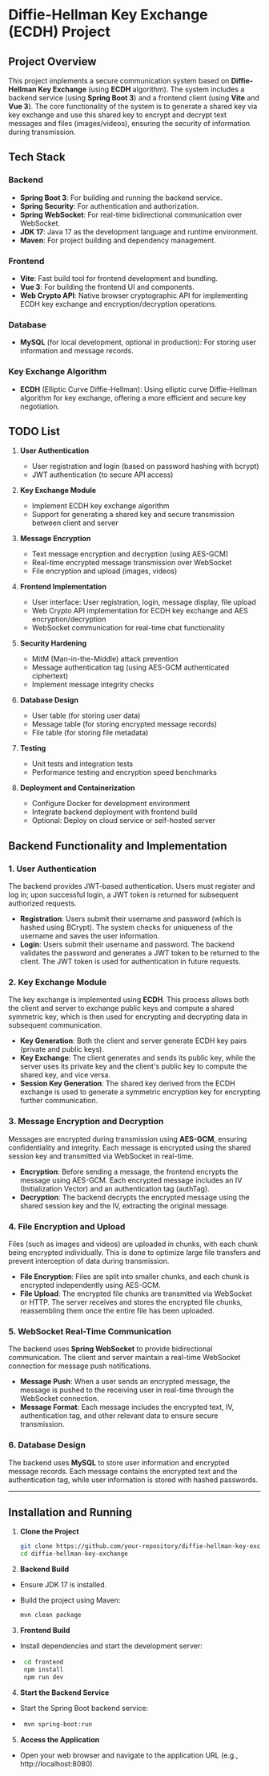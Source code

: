 # Diffie-Hellman Key Exchange (ECDH) Project

## Project Overview

This project implements a secure communication system based on **Diffie-Hellman Key Exchange** (using **ECDH** algorithm). The system includes a backend service (using **Spring Boot 3**) and a frontend client (using **Vite** and **Vue 3**). The core functionality of the system is to generate a shared key via key exchange and use this shared key to encrypt and decrypt text messages and files (images/videos), ensuring the security of information during transmission.

## Tech Stack

### Backend
- **Spring Boot 3**: For building and running the backend service.
- **Spring Security**: For authentication and authorization.
- **Spring WebSocket**: For real-time bidirectional communication over WebSocket.
- **JDK 17**: Java 17 as the development language and runtime environment.
- **Maven**: For project building and dependency management.

### Frontend
- **Vite**: Fast build tool for frontend development and bundling.
- **Vue 3**: For building the frontend UI and components.
- **Web Crypto API**: Native browser cryptographic API for implementing ECDH key exchange and encryption/decryption operations.

### Database
- **MySQL** (for local development, optional in production): For storing user information and message records.

### Key Exchange Algorithm
- **ECDH** (Elliptic Curve Diffie-Hellman): Using elliptic curve Diffie-Hellman algorithm for key exchange, offering a more efficient and secure key negotiation.

## TODO List

1. **User Authentication**
    - User registration and login (based on password hashing with bcrypt)
    - JWT authentication (to secure API access)

2. **Key Exchange Module**
    - Implement ECDH key exchange algorithm
    - Support for generating a shared key and secure transmission between client and server

3. **Message Encryption**
    - Text message encryption and decryption (using AES-GCM)
    - Real-time encrypted message transmission over WebSocket
    - File encryption and upload (images, videos)

4. **Frontend Implementation**
    - User interface: User registration, login, message display, file upload
    - Web Crypto API implementation for ECDH key exchange and AES encryption/decryption
    - WebSocket communication for real-time chat functionality

5. **Security Hardening**
    - MitM (Man-in-the-Middle) attack prevention
    - Message authentication tag (using AES-GCM authenticated ciphertext)
    - Implement message integrity checks

6. **Database Design**
    - User table (for storing user data)
    - Message table (for storing encrypted message records)
    - File table (for storing file metadata)

7. **Testing**
    - Unit tests and integration tests
    - Performance testing and encryption speed benchmarks

8. **Deployment and Containerization**
    - Configure Docker for development environment
    - Integrate backend deployment with frontend build
    - Optional: Deploy on cloud service or self-hosted server

## Backend Functionality and Implementation

### 1. **User Authentication**
The backend provides JWT-based authentication. Users must register and log in; upon successful login, a JWT token is returned for subsequent authorized requests.

- **Registration**: Users submit their username and password (which is hashed using BCrypt). The system checks for uniqueness of the username and saves the user information.
- **Login**: Users submit their username and password. The backend validates the password and generates a JWT token to be returned to the client. The JWT token is used for authentication in future requests.

### 2. **Key Exchange Module**
The key exchange is implemented using **ECDH**. This process allows both the client and server to exchange public keys and compute a shared symmetric key, which is then used for encrypting and decrypting data in subsequent communication.

- **Key Generation**: Both the client and server generate ECDH key pairs (private and public keys).
- **Key Exchange**: The client generates and sends its public key, while the server uses its private key and the client's public key to compute the shared key, and vice versa.
- **Session Key Generation**: The shared key derived from the ECDH exchange is used to generate a symmetric encryption key for encrypting further communication.

### 3. **Message Encryption and Decryption**
Messages are encrypted during transmission using **AES-GCM**, ensuring confidentiality and integrity. Each message is encrypted using the shared session key and transmitted via WebSocket in real-time.

- **Encryption**: Before sending a message, the frontend encrypts the message using AES-GCM. Each encrypted message includes an IV (Initialization Vector) and an authentication tag (authTag).
- **Decryption**: The backend decrypts the encrypted message using the shared session key and the IV, extracting the original message.

### 4. **File Encryption and Upload**
Files (such as images and videos) are uploaded in chunks, with each chunk being encrypted individually. This is done to optimize large file transfers and prevent interception of data during transmission.

- **File Encryption**: Files are split into smaller chunks, and each chunk is encrypted independently using AES-GCM.
- **File Upload**: The encrypted file chunks are transmitted via WebSocket or HTTP. The server receives and stores the encrypted file chunks, reassembling them once the entire file has been uploaded.

### 5. **WebSocket Real-Time Communication**
The backend uses **Spring WebSocket** to provide bidirectional communication. The client and server maintain a real-time WebSocket connection for message push notifications.

- **Message Push**: When a user sends an encrypted message, the message is pushed to the receiving user in real-time through the WebSocket connection.
- **Message Format**: Each message includes the encrypted text, IV, authentication tag, and other relevant data to ensure secure transmission.

### 6. **Database Design**
The backend uses **MySQL** to store user information and encrypted message records. Each message contains the encrypted text and the authentication tag, while user information is stored with hashed passwords.

---

## Installation and Running

1. **Clone the Project**
   ```bash
   git clone https://github.com/your-repository/diffie-hellman-key-exchange.git
   cd diffie-hellman-key-exchange
2. **Backend Build**

- Ensure JDK 17 is installed.

- Build the project using Maven:

   ```bash
   mvn clean package
   ```

3. **Frontend Build**
- Install dependencies and start the development server:
- ```bash
   cd frontend
   npm install
   npm run dev
   ```
4. **Start the Backend Service**
- Start the Spring Boot backend service:
- ```bash
   mvn spring-boot:run
   ```

5. **Access the Application**
- Open your web browser and navigate to the application URL (e.g., http://localhost:8080).